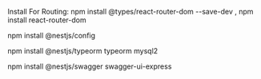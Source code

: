 Install For Routing: npm install @types/react-router-dom --save-dev , npm install react-router-dom

npm install @nestjs/config

npm install @nestjs/typeorm typeorm mysql2

npm install @nestjs/swagger swagger-ui-express